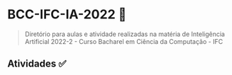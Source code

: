 # BCC-IFC-IA-2022 :robot:
> Diretório para aulas e atividade realizadas na matéria de Inteligência Artificial 2022-2 - Curso Bacharel em Ciência da Computação - IFC 


## Atividades :white_check_mark:
